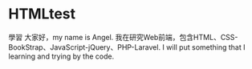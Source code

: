 # HTMLtest
學習
大家好，my name is Angel.
我在研究Web前端，包含HTML、CSS-BookStrap、JavaScript-jQuery、PHP-Laravel.
I will put something that I learning and trying by the code.
